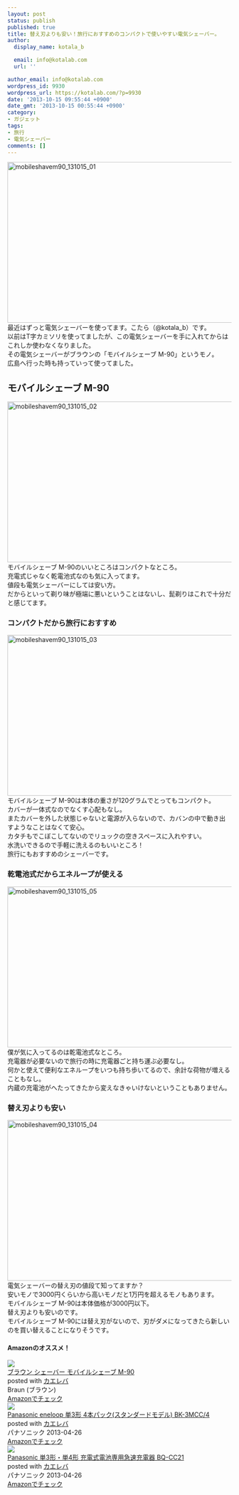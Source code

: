 ```yaml
---
layout: post
status: publish
published: true
title: 替え刃よりも安い！旅行におすすめのコンパクトで使いやすい電気シェーバー。
author:
  display_name: kotala_b

  email: info@kotalab.com
  url: ''

author_email: info@kotalab.com
wordpress_id: 9930
wordpress_url: https://kotalab.com/?p=9930
date: '2013-10-15 09:55:44 +0900'
date_gmt: '2013-10-15 00:55:44 +0900'
category:
- ガジェット
tags:
- 旅行
- 電気シェーバー
comments: []
---
```

<p><img src="https://kotalab.com/wp-content/uploads/mobileshavem90_131015_01-546x361.jpg" alt="mobileshavem90_131015_01" width="546" height="361" class="alignnone size-large wp-image-9931" /><br />
最近はずっと電気シェーバーを使ってます。こたら（@kotala_b）です。<br />
以前はT字カミソリを使ってましたが、この電気シェーバーを手に入れてからはこれしか使わなくなりました。<br />
その電気シェーバーがブラウンの「モバイルシェーブ M-90」というモノ。<br />
広島へ行った時も持っていって使ってました。<br />
<!--more--></p>
<h2>モバイルシェーブ M-90</h2>
<p><img src="https://kotalab.com/wp-content/uploads/mobileshavem90_131015_02-546x361.jpg" alt="mobileshavem90_131015_02" width="546" height="361" class="alignnone size-large wp-image-9932" /><br />
モバイルシェーブ M-90のいいところはコンパクトなところ。<br />
充電式じゃなく乾電池式なのも気に入ってます。<br />
値段も電気シェーバーにしては安い方。<br />
だからといって剃り味が極端に悪いということはないし、髭剃りはこれで十分だと感じてます。</p>
<h3>コンパクトだから旅行におすすめ</h3>
<p><img src="https://kotalab.com/wp-content/uploads/mobileshavem90_131015_03-546x361.jpg" alt="mobileshavem90_131015_03" width="546" height="361" class="alignnone size-large wp-image-9933" /><br />
モバイルシェーブ M-90は本体の重さが120グラムでとってもコンパクト。<br />
カバーが一体式なのでなくす心配もなし。<br />
またカバーを外した状態じゃないと電源が入らないので、カバンの中で動き出すようなことはなくて安心。<br />
カタチもでこぼこしてないのでリュックの空きスペースに入れやすい。<br />
水洗いできるので手軽に洗えるのもいいところ！<br />
旅行にもおすすめのシェーバーです。</p>
<h3>乾電池式だからエネループが使える</h3>
<p><img src="https://kotalab.com/wp-content/uploads/mobileshavem90_131015_05-546x361.jpg" alt="mobileshavem90_131015_05" width="546" height="361" class="alignnone size-large wp-image-9935" /><br />
僕が気に入ってるのは乾電池式なところ。<br />
充電器が必要ないので旅行の時に充電器ごと持ち運ぶ必要なし。<br />
何かと使えて便利なエネループをいつも持ち歩いてるので、余計な荷物が増えることもなし。<br />
内蔵の充電池がへたってきたから変えなきゃいけないということもありません。</p>
<h3>替え刃よりも安い</h3>
<p><img src="https://kotalab.com/wp-content/uploads/mobileshavem90_131015_04-546x361.jpg" alt="mobileshavem90_131015_04" width="546" height="361" class="alignnone size-large wp-image-9934" /><br />
電気シェーバーの替え刃の値段て知ってますか？<br />
安いモノで3000円くらいから高いモノだと1万円を超えるモノもあります。<br />
モバイルシェーブ M-90は本体価格が3000円以下。<br />
替え刃よりも安いのです。<br />
モバイルシェーブ M-90には替え刃がないので、刃がダメになってきたら新しいのを買い替えることになりそうです。</p>
<h4 class="aam">Amazonのオススメ！</h4>
<div class="kaerebalink-box">
<div class="kaerebalink-image"><a href="http://www.amazon.co.jp/exec/obidos/ASIN/B0033CSGLW/same-22/ref=nosim/" rel="nofollow" target="_blank"><img src="http://ecx.images-amazon.com/images/I/41ME%2BkpXULL._SL160_.jpg" style="border: none;" /></a></div>
<div class="kaerebalink-info">
<div class="kaerebalink-name"><a href="http://www.amazon.co.jp/exec/obidos/ASIN/B0033CSGLW/same-22/ref=nosim/" rel="nofollow" target="_blank">ブラウン シェーバー モバイルシェーブ M-90</a>
<div class="kaerebalink-powered-date">posted with <a href="http://kaereba.com" rel="nofollow" target="_blank">カエレバ</a></div>
</div>
<div class="kaerebalink-detail"> Braun (ブラウン)     </div>
<div class="kaerebalink-link1">
<div class="shoplinkamazon"><a href="http://www.amazon.co.jp/gp/search?keywords=M-90&__mk_ja_JP=%83J%83%5E%83J%83i&tag=same-22" rel="nofollow" target="_blank" title="アマゾン" >Amazonでチェック</a></div>
</div>
</div>
<div class="booklink-footer"></div>
</div>
<div class="kaerebalink-box">
<div class="kaerebalink-image"><a href="http://www.amazon.co.jp/exec/obidos/ASIN/B00C48TTKS/same-22/ref=nosim/" rel="nofollow" target="_blank"><img src="http://ecx.images-amazon.com/images/I/51K7ad0pC2L._SL160_.jpg" style="border: none;" /></a></div>
<div class="kaerebalink-info">
<div class="kaerebalink-name"><a href="http://www.amazon.co.jp/exec/obidos/ASIN/B00C48TTKS/same-22/ref=nosim/" rel="nofollow" target="_blank">Panasonic eneloop 単3形 4本パック(スタンダードモデル) BK-3MCC/4</a>
<div class="kaerebalink-powered-date">posted with <a href="http://kaereba.com" rel="nofollow" target="_blank">カエレバ</a></div>
</div>
<div class="kaerebalink-detail"> パナソニック 2013-04-26    </div>
<div class="kaerebalink-link1">
<div class="shoplinkamazon"><a href="http://www.amazon.co.jp/gp/search?keywords=BK-3MCC%2F4&__mk_ja_JP=%83J%83%5E%83J%83i&tag=same-22" rel="nofollow" target="_blank" title="アマゾン" >Amazonでチェック</a></div>
</div>
</div>
<div class="booklink-footer"></div>
</div>
<div class="kaerebalink-box">
<div class="kaerebalink-image"><a href="http://www.amazon.co.jp/exec/obidos/ASIN/B00C48WNEW/same-22/ref=nosim/" rel="nofollow" target="_blank"><img src="http://ecx.images-amazon.com/images/I/31sCbqca0%2BL._SL160_.jpg" style="border: none;" /></a></div>
<div class="kaerebalink-info">
<div class="kaerebalink-name"><a href="http://www.amazon.co.jp/exec/obidos/ASIN/B00C48WNEW/same-22/ref=nosim/" rel="nofollow" target="_blank">Panasonic 単3形・単4形 充電式電池専用急速充電器 BQ-CC21</a>
<div class="kaerebalink-powered-date">posted with <a href="http://kaereba.com" rel="nofollow" target="_blank">カエレバ</a></div>
</div>
<div class="kaerebalink-detail"> パナソニック 2013-04-26    </div>
<div class="kaerebalink-link1">
<div class="shoplinkamazon"><a href="http://www.amazon.co.jp/gp/search?keywords=BQ-CC21&__mk_ja_JP=%83J%83%5E%83J%83i&tag=same-22" rel="nofollow" target="_blank" title="アマゾン" >Amazonでチェック</a></div>
</div>
</div>
<div class="booklink-footer"></div>
</div>
